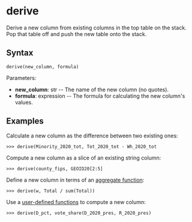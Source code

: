 # derive

Derive a new column from existing columns in the top table on the stack.
Pop that table off and push the new table onto the stack.

## Syntax

`derive(new_column, formula)`

Parameters:

- **new_column**: str -- The name of the new column (no quotes).
- **formula**: expression -- The formula for calculating the new column's values.

## Examples

Calculate a new column as the difference between two existing ones:

`>>> derive(Minority_2020_tot, Tot_2020_tot - Wh_2020_tot`

Compute a new column as a slice of an existing string column:

`>>> derive(county_fips, GEOID20[2:5]`

Define a new column in terms of an [aggregate function](../aggregates.md):

`>>> derive(w, Total / sum(Total))`

Use a [user-defined functions](../udf.md) to compute a new column:

`>>> derive(D_pct, vote_share(D_2020_pres, R_2020_pres)`
